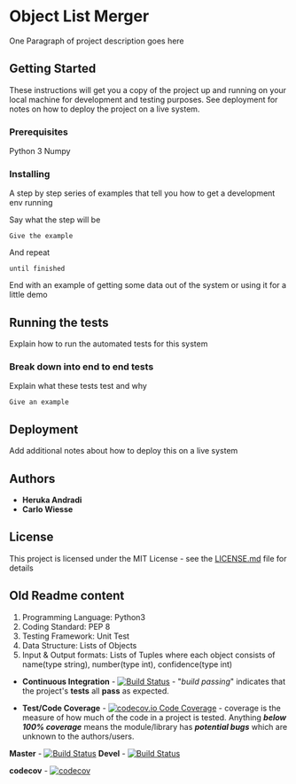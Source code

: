 # Object List Merger

One Paragraph of project description goes here

## Getting Started

These instructions will get you a copy of the project up and running on your local machine for development and testing purposes. See deployment for notes on how to deploy the project on a live system.

### Prerequisites

Python 3
Numpy

### Installing

A step by step series of examples that tell you how to get a development env running

Say what the step will be

```
Give the example
```

And repeat

```
until finished
```

End with an example of getting some data out of the system or using it for a little demo

## Running the tests

Explain how to run the automated tests for this system

### Break down into end to end tests

Explain what these tests test and why

```
Give an example
```

## Deployment

Add additional notes about how to deploy this on a live system

## Authors

* **Heruka Andradi**
* **Carlo Wiesse**

## License

This project is licensed under the MIT License - see the [LICENSE.md](LICENSE.md) file for details

## Old Readme content

1. Programming Language: Python3<br>
2. Coding Standard: PEP 8<br>
3. Testing Framework: Unit Test<br>
4. Data Structure: Lists of Objects<br>
5. Input & Output formats: Lists of Tuples where each object consists of name(type string), number(type int), confidence(type int)<br>


+ **Continuous Integration** - [![Build Status](https://travis-ci.com/hkhbrus/AST-Project.svg?branch=master)](https://travis-ci.com/hkhbrus/AST-Project) - "*build passing*" indicates that the project's **tests** all **pass** as expected.

+ **Test/Code Coverage** - [![codecov.io Code Coverage](https://img.shields.io/codecov/c/github/1apple7seeds/AST-Project.svg?maxAge=2592000)](https://codecov.io/github/1apple7seeds/AST-Project) - coverage is the measure of how much of the code in a project is tested. Anything ***below 100% coverage*** means the module/library has ***potential bugs*** which are unknown to the authors/users.

**Master** - [![Build Status](https://travis-ci.com/hkhbrus/AST-Project.svg?branch=master)](https://travis-ci.com/hkhbrus/AST-Project)
**Devel** - [![Build Status](https://travis-ci.com/hkhbrus/AST-Project.svg?branch=devel)](https://travis-ci.com/hkhbrus/AST-Project)

**codecov** - [![codecov](https://codecov.io/gh/hkhbrus/AST-Project/branch/master/graph/badge.svg)](https://codecov.io/gh/hkhbrus/AST-Project)
